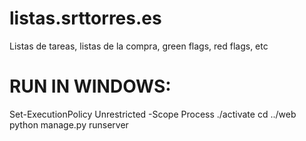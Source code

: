 # listas.srttorres.es
Listas de tareas, listas de la compra, green flags, red flags, etc




# RUN IN WINDOWS:


Set-ExecutionPolicy Unrestricted -Scope Process
./activate
cd ../web
python manage.py runserver
